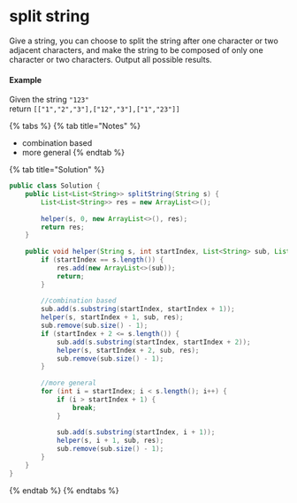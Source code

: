 # split string

Give a string, you can choose to split the string after one character or two adjacent characters, and make the string to be composed of only one character or two characters. Output all possible results.

#### Example

Given the string `"123"`  
return `[["1","2","3"],["12","3"],["1","23"]]`

{% tabs %}
{% tab title="Notes" %}
* combination based
* more general 
{% endtab %}

{% tab title="Solution" %}
```java
public class Solution {
    public List<List<String>> splitString(String s) {
        List<List<String>> res = new ArrayList<>();
        
        helper(s, 0, new ArrayList<>(), res);
        return res;
    }
    
    public void helper(String s, int startIndex, List<String> sub, List<List<String>> res) {
        if (startIndex == s.length()) {
            res.add(new ArrayList<>(sub));
            return;
        }
        
        //combination based
        sub.add(s.substring(startIndex, startIndex + 1));
        helper(s, startIndex + 1, sub, res);
        sub.remove(sub.size() - 1);
        if (startIndex + 2 <= s.length()) {
            sub.add(s.substring(startIndex, startIndex + 2));
            helper(s, startIndex + 2, sub, res);
            sub.remove(sub.size() - 1);    
        }
        
        //more general
        for (int i = startIndex; i < s.length(); i++) {
            if (i > startIndex + 1) {
                break;
            }
            
            sub.add(s.substring(startIndex, i + 1));
            helper(s, i + 1, sub, res);
            sub.remove(sub.size() - 1);
        }
    }
}
```
{% endtab %}
{% endtabs %}

